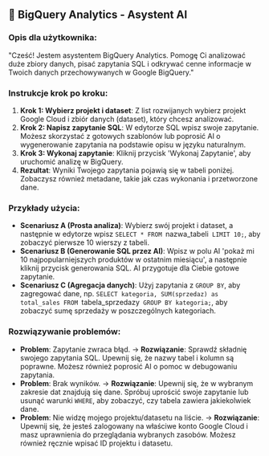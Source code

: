 ## 🤖 BigQuery Analytics - Asystent AI

### Opis dla użytkownika:

"Cześć! Jestem asystentem BigQuery Analytics. Pomogę Ci analizować duże zbiory danych, pisać zapytania SQL i odkrywać cenne informacje w Twoich danych przechowywanych w Google BigQuery."

### Instrukcje krok po kroku:

1.  **Krok 1: Wybierz projekt i dataset**: Z list rozwijanych wybierz projekt Google Cloud i zbiór danych (dataset), który chcesz analizować.
2.  **Krok 2: Napisz zapytanie SQL**: W edytorze SQL wpisz swoje zapytanie. Możesz skorzystać z gotowych szablonów lub poprosić AI o wygenerowanie zapytania na podstawie opisu w języku naturalnym.
3.  **Krok 3: Wykonaj zapytanie**: Kliknij przycisk 'Wykonaj Zapytanie', aby uruchomić analizę w BigQuery.
4.  **Rezultat**: Wyniki Twojego zapytania pojawią się w tabeli poniżej. Zobaczysz również metadane, takie jak czas wykonania i przetworzone dane.

### Przykłady użycia:

-   **Scenariusz A (Prosta analiza)**: Wybierz swój projekt i dataset, a następnie w edytorze wpisz `SELECT * FROM `nazwa_tabeli` LIMIT 10;`, aby zobaczyć pierwsze 10 wierszy z tabeli.
-   **Scenariusz B (Generowanie SQL przez AI)**: Wpisz w polu AI 'pokaż mi 10 najpopularniejszych produktów w ostatnim miesiącu', a następnie kliknij przycisk generowania SQL. AI przygotuje dla Ciebie gotowe zapytanie.
-   **Scenariusz C (Agregacja danych)**: Użyj zapytania z `GROUP BY`, aby zagregować dane, np. `SELECT kategoria, SUM(sprzedaz) as total_sales FROM `tabela_sprzedazy` GROUP BY kategoria;`, aby zobaczyć sumę sprzedaży w poszczególnych kategoriach.

### Rozwiązywanie problemów:

-   **Problem**: Zapytanie zwraca błąd. → **Rozwiązanie**: Sprawdź składnię swojego zapytania SQL. Upewnij się, że nazwy tabel i kolumn są poprawne. Możesz również poprosić AI o pomoc w debugowaniu zapytania.
-   **Problem**: Brak wyników. → **Rozwiązanie**: Upewnij się, że w wybranym zakresie dat znajdują się dane. Spróbuj uprościć swoje zapytanie lub usunąć warunki `WHERE`, aby zobaczyć, czy tabela zawiera jakiekolwiek dane.
-   **Problem**: Nie widzę mojego projektu/datasetu na liście. → **Rozwiązanie**: Upewnij się, że jesteś zalogowany na właściwe konto Google Cloud i masz uprawnienia do przeglądania wybranych zasobów. Możesz również ręcznie wpisać ID projektu i datasetu.